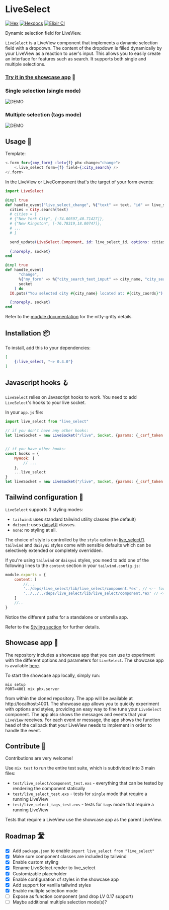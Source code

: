 # LiveSelect

[![Hex](https://img.shields.io/hexpm/v/live_select.svg)](https://hex.pm/packages/live_select)
[![Hexdocs](https://img.shields.io/badge/-docs-green)](https://hexdocs.pm/live_select)
[![Elixir CI](https://github.com/maxmarcon/live_select/actions/workflows/elixir.yml/badge.svg)](https://github.com/maxmarcon/live_select/actions/workflows/elixir.yml)

Dynamic selection field for LiveView.

`LiveSelect` is a LiveView component that implements a dynamic selection field with a dropdown. The content of the
dropdown is filled dynamically by your LiveView as a reaction to user's input. This allows you to easily create an
interface for features such as search. It supports both single and multiple selections.

### [Try it in the showcase app](https://live-select.fly.dev/) 🔬

### Single selection (single mode)

![DEMO](https://raw.githubusercontent.com/maxmarcon/live_select/main/priv/static/images/demo_single.gif)

### Multiple selection (tags mode)

![DEMO](https://raw.githubusercontent.com/maxmarcon/live_select/main/priv/static/images/demo_tags.gif)

## Usage 🧭

Template:

  ```elixir
  <.form for={:my_form} :let={f} phx-change="change">
      <.live_select form={f} field={:city_search} /> 
  </.form>
  ```

In the LiveView or LiveComponent that's the target of your form events:

  ```elixir
  import LiveSelect

  @impl true
  def handle_event("live_select_change", %{"text" => text, "id" => live_select_id}, socket) do 
    cities = City.search(text)
    # cities = [ 
    # {"New York City", [-74.00597,40.71427]}, 
    # {"New Kingston", [-76.78319,18.00747]}, 
    # ... 
    # ]

    send_update(LiveSelect.Component, id: live_select_id, options: cities)
    
    {:noreply, socket}
  end

  @impl true
  def handle_event(
        "change",
        %{"my_form" => %{"city_search_text_input" => city_name, "city_search" => city_coords}},
        socket
      ) do
    IO.puts("You selected city #{city_name} located at: #{city_coords}")

    {:noreply, socket}
  end  
  ```

Refer to the [module documentation](https://hexdocs.pm/live_select/LiveSelect.html) for the nitty-gritty details.

## Installation 📦

To install, add this to your dependencies:

```elixir
[
    {:live_select, "~> 0.4.0"}
]
```

## Javascript hooks 🪝

`LiveSelect` relies on Javascript hooks to work. You need to add `LiveSelect`'s hooks to your live socket.

In your `app.js` file:

```javascript
import live_select from "live_select"

// if you don't have any other hooks:
let liveSocket = new LiveSocket("/live", Socket, {params: {_csrf_token: csrfToken}, hooks: live_select})


// if you have other hooks:
const hooks = {
    MyHook: {
        // ...
    },
    ...live_select
}
let liveSocket = new LiveSocket("/live", Socket, {params: {_csrf_token: csrfToken}, hooks})
```

## Tailwind configuration 🎨

`LiveSelect` supports 3 styling modes:

* `tailwind`: uses standard tailwind utility classes (the default)
* `daisyui`: uses [daisyUI](https://daisyui.com/) classes.
* `none`: no styling at all.

The choice of style is controlled by the `style` option
in [live_select/1](https://hexdocs.pm/live_select/LiveSelect.html#live_select/1).
`tailwind` and `daisyui` styles come with sensible defaults which can be selectively extended or completely overridden.

If you're using `tailwind` or `daisyui` styles, you need to add one of the following lines to the `content` section in
your `tailwind.config.js`:

```javascript
module.exports = {
    content: [
        //...
        '../deps/live_select/lib/live_select/component.*ex', // <-- for a standalone app
        '../../../deps/live_select/lib/live_select/component.*ex' // <-- for an umbrella app
    ]
    //..
}
```

Notice the different paths for a standalone or umbrella app.

Refer to the [Styling section](https://hexdocs.pm/live_select/styling.html) for further details.

## Showcase app 🎪

The repository includes a showcase app that you can use to experiment with the different options and parameters
for `LiveSelect`.
The showcase app is available [here](https://live-select.fly.dev/).

To start the showcase app locally, simply run:

```
mix setup
PORT=4001 mix phx.server
```

from within the cloned repository. The app will be available at http://localhost:4001. The showcase app allows you to
quickly experiment with options and styles, providing an easy way to fine tune your `LiveSelect` component. The app also
shows the messages and events that your `LiveView` receives. For each event or message, the app shows the function head
of the callback that your LiveView needs to implement in order to handle the event.

## Contribute 🤝

Contributions are very welcome! 

Use `mix test` to run the entire test suite, which is subdivided into 3 main files:

* `test/live_select/component_test.exs` - everything that can be tested by rendering the component statically
* `test/live_select_test.exs` - tests for `single` mode that require a running LiveView 
* `test/live_select_tags_test.exs` - tests for `tags` mode that require a running LiveView

Tests that require a LiveView use the showcase app as the parent LiveView.

## Roadmap 🛣️

- [X] Add `package.json` to enable `import live_select from "live_select"`
- [X] Make sure component classes are included by tailwind
- [X] Enable custom styling
- [X] Rename LiveSelect.render to live_select
- [X] Customizable placeholder
- [X] Enable configuration of styles in the showcase app
- [X] Add support for vanilla tailwind styles
- [X] Enable multiple selection mode
- [ ] Expose as function component (and drop LV 0.17 support)
- [ ] Maybe additional multiple selection mode(s)? 
